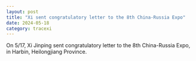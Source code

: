```yaml
---
layout: post
title: "Xi sent congratulatory letter to the 8th China-Russia Expo"
date: 2024-05-18
category: tracexi
---
```


On 5/17, Xi Jinping sent congratulatory letter to the 8th China-Russia Expo, in Harbin, Heilongjiang Province.
